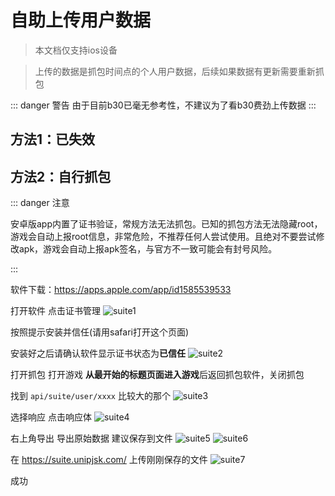 # 自助上传用户数据

>  本文档仅支持ios设备

>  上传的数据是抓包时间点的个人用户数据，后续如果数据有更新需要重新抓包

::: danger 警告
由于目前b30已毫无参考性，不建议为了看b30费劲上传数据
:::


## 方法1：已失效
<!-- 
配置文件 by 希凪(Kinagi)

### 仅Unibot可读

QX: https://assets.unipjsk.com/mitm/suite_private.conf

Surge/小火箭: https://assets.unipjsk.com/mitm/suite_private.sgmodule

Loon: https://assets.unipjsk.com/mitm/suite_private.lnplugin

### 公开API读取

QX: https://assets.unipjsk.com/mitm/suite_public.conf

Surge/小火箭: https://assets.unipjsk.com/mitm/suite_public.sgmodule

Loon: https://assets.unipjsk.com/mitm/suite_public.lnplugin


::: tip 

只提供小火箭的教程，使用其他软件的一般都会自己添加重写配置和安装证书

:::

### 小火箭抓取教程（以公开读取为例）

点击下方配置，再点击右上角加号
![sr1](/sr1.jpg)

输入 `https://assets.unipjsk.com/mitm/suite_public.sgmodule` 后点击下载
![sr3](/sr3.jpg)

选择刚刚下载的新配置，点击使用配置
![sr4](/sr4.jpg)

点击刚刚下载的新配置右边的i按钮，进入`HTTPS 解密`
![sr6](/sr6.jpg)

打开`HTTPS 解密`
![sr7](/sr7.jpg)

软件会弹出证书，点击生成新的CA证书
![sr8](/sr8.jpg)

点击安装证书
![sr9](/sr9.jpg)

点击允许
![sr10](/sr10.jpg)

在设置中点击新出现的已下载描述文件
![sr11](/sr11.jpg)

安装该描述文件
![sr12](/sr12.jpg)

然后进入 **通用-关于本机-证书信任设置** 打开刚刚的证书开关，这一步不要漏！

然后打开代理开关。如果你的网络不能直连，需切换到可以登录游戏的节点将`全局路由`改为`代理`

进入游戏即上传成功

成功后请将配置切换回你日常使用的配置，该抓包用配置不带任何分流规则 -->


## 方法2：自行抓包

::: danger 注意

安卓版app内置了证书验证，常规方法无法抓包。已知的抓包方法无法隐藏root，游戏会自动上报root信息，非常危险，不推荐任何人尝试使用。且绝对不要尝试修改apk，游戏会自动上报apk签名，与官方不一致可能会有封号风险。

:::

软件下载：<https://apps.apple.com/app/id1585539533>

打开软件 点击证书管理
![suite1](/suite1.jpg)

按照提示安装并信任(请用safari打开这个页面)

安装好之后请确认软件显示证书状态为**已信任**
![suite2](/suite2.jpg)

打开抓包 打开游戏 **从最开始的标题页面进入游戏**后返回抓包软件，关闭抓包

找到 `api/suite/user/xxxx` 比较大的那个
![suite3](/suite3.jpg)

选择响应 点击响应体
![suite4](/suite4.jpg)

右上角导出 导出原始数据 建议保存到文件
![suite5](/suite5.jpg)
![suite6](/suite6.jpg)

在 <https://suite.unipjsk.com/> 上传刚刚保存的文件
![suite7](/suite7.jpg)

成功